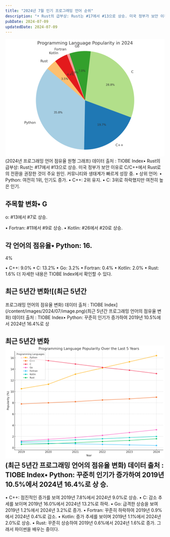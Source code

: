 ```yaml
---
title: "2024년 7월 인기 프로그래밍 언어 순위"
description: "• Rust의 급부상: Rust는 #17에서 #13으로 상승. 미국 정부가 보안 이유로 C/C++에서 Rust로의 전환을 권장한 것이 주요 원인. 커뮤니티와 생태계가 빠르게 성장 중.  • 상위 언어:  • Python: 여전히 1위, 인기도 증가.  • C++: 2위 유지.  • C:..."
pubDate: 2024-07-09
updatedDate: 2024-07-09
---
```


![(2024년 프로그래밍 언어 점유율 원형 그래프) 데이터 출처 : TIOBE Index](/content/images/2024/07/image2.png)(2024년 프로그래밍 언어 점유율 원형 그래프) 데이터 출처 : TIOBE Index• Rust의 급부상: Rust는 #17에서 #13으로 상승. 미국 정부가 보안 이유로 C/C++에서 Rust로의 전환을 권장한 것이 주요 원인. 커뮤니티와 생태계가 빠르게 성장 중.
• 상위 언어: • Python: 여전히 1위, 인기도 증가.
• C++: 2위 유지.
• C: 3위로 하락했지만 여전히 높은 인기.

## 주목할 변화• G

o: #13에서 #7로 상승.

• Fortran: #11에서 #9로 상승.
• Kotlin: #26에서 #20로 상승.

## 각 언어의 점유율• Python: 16.

4%

• C++: 9.0% • C: 13.2%
• Go: 3.2% • Fortran: 0.4%
• Kotlin: 2.0% • Rust: 1.6%
더 자세한 내용은 TIOBE Index에서 확인할 수 있다.

## 최근 5년간 변화![(최근 5년간

프로그래밍 언어의 점유율 변화) 데이터 출처 : TIOBE Index](/content/images/2024/07/image.png)(최근 5년간 프로그래밍 언어의 점유율 변화) 데이터 출처 : TIOBE Index• Python: 꾸준히 인기가 증가하여 2019년 10.5%에서 2024년 16.4%로 상
## 최근 5년간 변화![(최근 5년간 프로그래밍 언어의 점유율 변화) 데이터 출처 : TIOBE Index](/content/images/2024/07/image.png)(최근 5년간 프로그래밍 언어의 점유율 변화) 데이터 출처 : TIOBE Index• Python: 꾸준히 인기가 증가하여 2019년 10.5%에서 2024년 16.4%로 상 승.

• C++: 점진적인 증가를 보여 2019년 7.8%에서 2024년 9.0%로 상승.
• C: 감소 추세를 보이며 2019년 16.0%에서 2024년 13.2%로 하락.
• Go: 급격한 상승을 보여 2019년 1.2%에서 2024년 3.2%로 증가.
• Fortran: 꾸준히 하락하여 2019년 0.9%에서 2024년 0.4%로 감소.
• Kotlin: 증가 추세를 보이며 2019년 1.1%에서 2024년 2.0%로 상승.
• Rust: 꾸준히 상승하여 2019년 0.6%에서 2024년 1.6%로 증가.
그래서 파이썬을 배우는 중이다.
